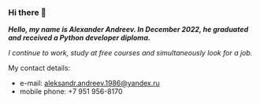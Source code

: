 ### Hi there 👋
***Hello, my name is Alexander Andreev. In December 2022, he graduated and received a Python developer diploma.***

*I continue to work, study at free courses and simultaneously look for a job.*

My contact details:
* e-mail: aleksandr.andreev.1986@yandex.ru
* mobile phone: +7 951 956-8170
